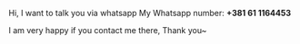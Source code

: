Hi, I want to talk you via whatsapp
My Whatsapp number: **+381 61 1164453**

I am very happy if you contact me there, Thank you~
